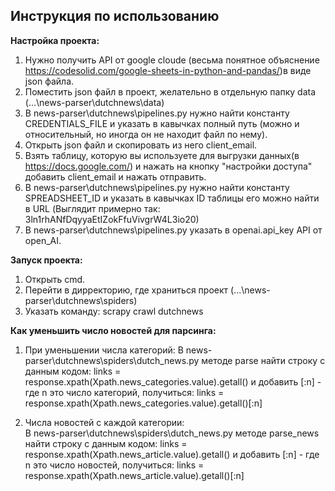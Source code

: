 ## Инструкция по использованию 
**Настройка проекта:**
1. Нужно получить API от google cloude (весьма понятное объяснение https://codesolid.com/google-sheets-in-python-and-pandas/)в виде json файла.
2. Поместить json файл в проект, желательно в отдельную папку data (...\news-parser\dutchnews\data)
3. В news-parser\dutchnews\pipelines.py нужно найти константу CREDENTIALS_FILE и указать в кавычках полный путь (можно и относительный, но иногда он не находит файл по нему).
4. Открыть json файл и скопировать из него client_email.
5. Взять  таблицу, которую вы используете для выгрузки данных(в https://docs.google.com/) и нажать на кнопку "настройки доступа" добавить client_email и нажать отправить.
6. В news-parser\dutchnews\pipelines.py нужно найти константу SPREADSHEET_ID и указать в кавычках ID таблицы его можно найти в URL (Выглядит примерно так: 3ln1rhANfDqyyaEtIZokFfuVivgrW4L3io20)
7. В news-parser\dutchnews\pipelines.py указать в openai.api_key API от open_AI. 


**Запуск проекта:**
1. Открыть cmd.
2. Перейти в дирректорию, где храниться проект (...\news-parser\dutchnews\spiders)
3. Указать команду: scrapy crawl dutchnews


**Как уменьшить число новостей для  парсинга:**
1. При уменьшении числа категорий:
	В news-parser\dutchnews\spiders\dutch_news.py методе parse найти строку с данным кодом:
	links = response.xpath(Xpath.news_categories.value).getall()  и добавить [:n] - где n это число категорий, получиться:
	links = response.xpath(Xpath.news_categories.value).getall()[:n]
	
2. Числа новостей с каждой категории: 	
	В news-parser\dutchnews\spiders\dutch_news.py методе parse_news найти строку с данным кодом:
	links = response.xpath(Xpath.news_article.value).getall()  и добавить [:n] - где n это число новостей, получиться:
	links = response.xpath(Xpath.news_article.value).getall()[:n]